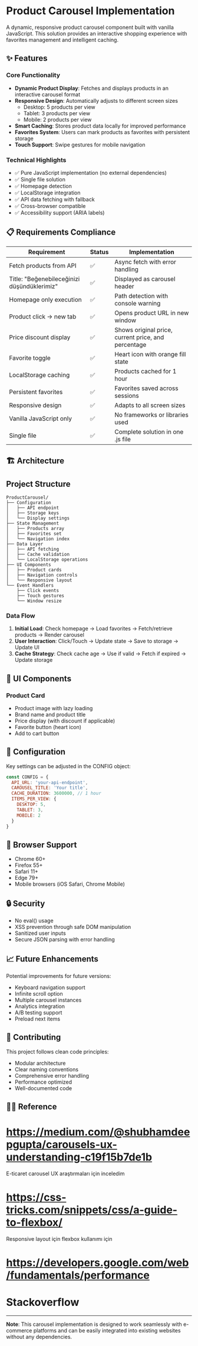 # Product Carousel Implementation

A dynamic, responsive product carousel component built with vanilla JavaScript. This solution provides an interactive shopping experience with favorites management and intelligent caching.

## ✨ Features

### Core Functionality
- **Dynamic Product Display**: Fetches and displays products in an interactive carousel format
- **Responsive Design**: Automatically adjusts to different screen sizes
  - Desktop: 5 products per view
  - Tablet: 3 products per view
  - Mobile: 2 products per view
- **Smart Caching**: Stores product data locally for improved performance
- **Favorites System**: Users can mark products as favorites with persistent storage
- **Touch Support**: Swipe gestures for mobile navigation

### Technical Highlights
- ✅ Pure JavaScript implementation (no external dependencies)
- ✅ Single file solution
- ✅ Homepage detection
- ✅ LocalStorage integration
- ✅ API data fetching with fallback
- ✅ Cross-browser compatible
- ✅ Accessibility support (ARIA labels)

## 📋 Requirements Compliance

| Requirement | Status | Implementation |
|------------|--------|---------------|
| Fetch products from API | ✅ | Async fetch with error handling |
| Title: "Beğenebileceğinizi düşündüklerimiz" | ✅ | Displayed as carousel header |
| Homepage only execution | ✅ | Path detection with console warning |
| Product click → new tab | ✅ | Opens product URL in new window |
| Price discount display | ✅ | Shows original price, current price, and percentage |
| Favorite toggle | ✅ | Heart icon with orange fill state |
| LocalStorage caching | ✅ | Products cached for 1 hour |
| Persistent favorites | ✅ | Favorites saved across sessions |
| Responsive design | ✅ | Adapts to all screen sizes |
| Vanilla JavaScript only | ✅ | No frameworks or libraries used |
| Single file | ✅ | Complete solution in one .js file |

## 🏗️ Architecture

## Project Structure
```
ProductCarousel/
├── Configuration
│   ├── API endpoint
│   ├── Storage keys
│   └── Display settings
├── State Management
│   ├── Products array
│   ├── Favorites set
│   └── Navigation index
├── Data Layer
│   ├── API fetching
│   ├── Cache validation
│   └── LocalStorage operations
├── UI Components
│   ├── Product cards
│   ├── Navigation controls
│   └── Responsive layout
└── Event Handlers
    ├── Click events
    ├── Touch gestures
    └── Window resize
```

### Data Flow
1. **Initial Load**: Check homepage → Load favorites → Fetch/retrieve products → Render carousel
2. **User Interaction**: Click/Touch → Update state → Save to storage → Update UI
3. **Cache Strategy**: Check cache age → Use if valid → Fetch if expired → Update storage

## 🎨 UI Components

### Product Card
- Product image with lazy loading
- Brand name and product title
- Price display (with discount if applicable)
- Favorite button (heart icon)
- Add to cart button

## 🔧 Configuration

Key settings can be adjusted in the CONFIG object:

```javascript
const CONFIG = {
  API_URL: 'your-api-endpoint',
  CAROUSEL_TITLE: 'Your title',
  CACHE_DURATION: 3600000, // 1 hour
  ITEMS_PER_VIEW: {
    DESKTOP: 5,
    TABLET: 3,
    MOBILE: 2
  }
}
```

## 📱 Browser Support

- Chrome 60+
- Firefox 55+
- Safari 11+
- Edge 79+
- Mobile browsers (iOS Safari, Chrome Mobile)

## 🔒 Security

- No eval() usage
- XSS prevention through safe DOM manipulation
- Sanitized user inputs
- Secure JSON parsing with error handling

## 📈 Future Enhancements

Potential improvements for future versions:
- Keyboard navigation support
- Infinite scroll option
- Multiple carousel instances
- Analytics integration
- A/B testing support
- Preload next items

## 🤝 Contributing

This project follows clean code principles:
- Modular architecture
- Clear naming conventions
- Comprehensive error handling
- Performance optimized
- Well-documented code

## 👨‍💻 Reference

   # https://medium.com/@shubhamdeepgupta/carousels-ux-understanding-c19f15b7de1b
   E-ticaret carousel UX araştırmaları için inceledim 

   # https://css-tricks.com/snippets/css/a-guide-to-flexbox/
   Responsive layout için flexbox kullanımı için 

   # https://developers.google.com/web/fundamentals/performance
   # Stackoverflow 

---

**Note**: This carousel implementation is designed to work seamlessly with e-commerce platforms and can be easily integrated into existing websites without any dependencies.
